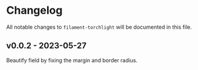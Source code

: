 # Changelog

All notable changes to `filament-torchlight` will be documented in this file.

## v0.0.2 - 2023-05-27

Beautify field by fixing the margin and border radius.
